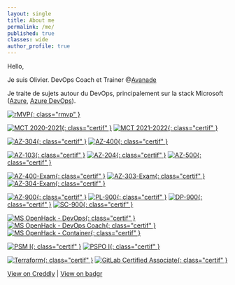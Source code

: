```yaml
---
layout: single
title: About me
permalink: /me/
published: true
classes: wide
author_profile: true
---
```

Hello,

Je suis Olivier. DevOps Coach et Trainer @[Avanade](https://www.linkedin.com/showcase/avanade-france/)

Je traite de sujets autour du DevOps, principalement sur la stack Microsoft ([Azure](https://azure.microsoft.com), [Azure DevOps](https://dev.azure.com/)).

[![rMVP](/assets/certifs/rmvp.png){: class="rmvp" }](https://mvp.microsoft.com/en-us/PublicProfile/36860)

[![MCT 2020-2021](/assets/certifs/mct-2020-2021.png){: class="certif" }](https://www.credly.com/badges/e624323c-d2d2-4224-bf1c-5240cb8b1254)
[![MCT 2021-2022](/assets/certifs/mct-2021-2022.png){: class="certif" }](https://www.credly.com/badges/713ae6c9-0192-48ff-93f5-33421d0375dd)

[![AZ-304](/assets/certifs/az-304.png){: class="certif" }](https://www.credly.com/badges/06505a14-8697-4c42-8048-da17dbb6ab45)
[![AZ-400](/assets/certifs/az-400.png){: class="certif" }](https://www.credly.com/badges/b19fd1df-887e-4204-a828-66bc5ff87585)

[![AZ-103](/assets/certifs/az-103.png){: class="certif" }](https://www.credly.com/badges/30ad0a08-e480-4663-80af-a725e9222b64)
[![AZ-204](/assets/certifs/az-204.png){: class="certif" }](https://www.credly.com/badges/01deb6b5-400e-472d-8993-eca4587042bf)
[![AZ-500](/assets/certifs/az-500.png){: class="certif" }](https://www.credly.com/badges/e25aebce-1ef1-4fc9-95ca-dcbd364041d9)

[![AZ-400-Exam](/assets/certifs/az-400-exam.png){: class="certif" }](https://www.credly.com/badges/b19fd1df-887e-4204-a828-66bc5ff87585)
[![AZ-303-Exam](/assets/certifs/az-303-exam.png){: class="certif" }](https://www.credly.com/badges/c683c6ea-a84a-4612-931c-19f102de58f4)
[![AZ-304-Exam](/assets/certifs/az-304-exam.png){: class="certif" }](https://www.credly.com/badges/9d5f4270-fb68-44f4-b0e2-1256165d0998)

[![AZ-900](/assets/certifs/az-900.png){: class="certif" }](https://www.credly.com/badges/c4690d22-f982-47b8-8d54-af9dc0da70a7)
[![PL-900](/assets/certifs/pl-900.png){: class="certif" }](https://www.credly.com/badges/82bd3405-1925-4522-8a39-5da6928aecbe)
[![DP-900](/assets/certifs/dp-900.png){: class="certif" }](https://www.credly.com/badges/1ec69d2c-fa52-4f14-b083-8208d350ab52)
[![SC-900](/assets/certifs/sc-900.png){: class="certif" }](https://www.credly.com/badges/b52795fd-ce3d-4ae6-978d-64a942711412)

[![MS OpenHack - DevOps](/assets/certifs/oh-devops.png){: class="certif" }](https://www.credly.com/badges/c550be12-8235-4a68-83d9-ebab816d3e46)
[![MS OpenHack - DevOps Coach](/assets/certifs/oh-devops-coach.png){: class="certif" }](https://www.credly.com/badges/434954ac-9577-4c2d-8d8e-b14e44e733e7)
[![MS OpenHack - Container](/assets/certifs/oh-container.png){: class="certif" }](https://www.credly.com/badges/0c1fb35a-7411-4c73-9908-6bd4fae6deec)

[![PSM I](/assets/certifs/psmi.png){: class="certif" }](https://www.credly.com/badges/1bc2c009-ca99-49f5-8956-77a46fc82ca8)
[![PSPO I](/assets/certifs/pspo.png){: class="certif" }](https://www.credly.com/badges/c972c5b4-e2d8-441a-9c79-09ca17455036)

[![Terraform](/assets/certifs/terraform-new.png){: class="certif" }](https://www.credly.com/badges/0e602192-28a6-4fa6-acd9-d5733a39ac14)
[![GitLab Certified Associate](/assets/certifs/gitlab-certified-associate.png){: class="certif" }](https://badgr.com/public/assertions/rhvIyrbxQbupP5WnT2OcNA)


[View on Creddly](https://www.credly.com/users/o.delmotte) | [View on badgr](https://badgr.com/public/assertions/rhvIyrbxQbupP5WnT2OcNA)


